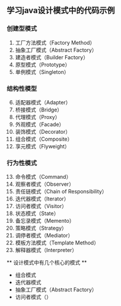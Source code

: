 
## 学习java设计模式中的代码示例

### 创建型模式 

1. 工厂方法模式（Factory Method）
2. 抽象工厂模式（Abstract Factory）
3. 建造者模式（Builder Factory）
4. 原型模式（Prototype）
5. 单例模式（Singleton）

### 结构性模型

6. 适配器模式（Adapter）
7. 桥接模式（Bridge）
8. 代理模式（Proxy）
9. 外观模式（Facade）
10. 装饰模式（Decorator）
11. 组合模式（Composite）
12. 享元模式（Flyweight）

### 行为性模式

13. 命令模式（Command）
14. 观察者模式（Observer）
15. 责任链模式（Chain of Responsibility）
16. 迭代器模式（Iterator）
17. 访问者模式（Visitor）
18. 状态模式（State）
19. 备忘录模式（Memento）
20. 策略模式（Strategy）
21. 调停者模式（Mediator）
22. 模板方法模式（Template Method）
23. 解释器模式（Interpreter）


** 设计模式中有几个核心的模式 **
- 组合模式
- 迭代器模式
- 抽象工厂模式（Abstract Factory）
- 访问者模式（）
